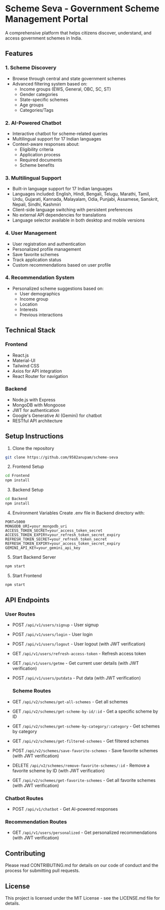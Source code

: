 # Scheme Seva - Government Scheme Management Portal

A comprehensive platform that helps citizens discover, understand, and access government schemes in India.

## Features

### 1. Scheme Discovery
- Browse through central and state government schemes
- Advanced filtering system based on:
  - Income groups (EWS, General, OBC, SC, ST)
  - Gender categories
  - State-specific schemes
  - Age groups
  - Categories/Tags

### 2. AI-Powered Chatbot
- Interactive chatbot for scheme-related queries
- Multilingual support for 17 Indian languages
- Context-aware responses about:
  - Eligibility criteria
  - Application process
  - Required documents
  - Scheme benefits

### 3. Multilingual Support
- Built-in language support for 17 Indian languages
- Languages included: English, Hindi, Bengali, Telugu, Marathi, Tamil, Urdu, Gujarati, Kannada, Malayalam, Odia, Punjabi, Assamese, Sanskrit, Nepali, Sindhi, Kashmiri
- Client-side language switching with persistent preferences
- No external API dependencies for translations
- Language selector available in both desktop and mobile versions

### 4. User Management
- User registration and authentication
- Personalized profile management
- Save favorite schemes
- Track application status
- Custom recommendations based on user profile

### 4. Recommendation System
- Personalized scheme suggestions based on:
  - User demographics
  - Income group
  - Location
  - Interests
  - Previous interactions

## Technical Stack

### Frontend
- React.js
- Material-UI
- Tailwind CSS
- Axios for API integration
- React Router for navigation

### Backend
- Node.js with Express
- MongoDB with Mongoose
- JWT for authentication
- Google's Generative AI (Gemini) for chatbot
- RESTful API architecture

## Setup Instructions

1. Clone the repository
```bash
git clone https://github.com/9582anupam/scheme-seva
```

2. Frontend Setup
```bash
cd Frontend
npm install
```

3. Backend Setup
```bash
cd Backend
npm install
```

4. Environment Variables
Create .env file in Backend directory with:
```
PORT=5000
MONGODB_URI=your_mongodb_uri
ACCESS_TOKEN_SECRET=your_access_token_secret
ACCESS_TOKEN_EXPIRY=your_refresh_token_secret_expiry
REFRESH_TOKEN_SECRET=your_refresh_token_secret
REFRESH_TOKEN_EXPIRY=your_access_token_secret_expiry
GEMINI_API_KEY=your_gemini_api_key
```

5. Start Backend Server
```bash
npm start
```

5. Start Frontend
```bash
npm start
```

## API Endpoints

### User Routes
- POST `/api/v1/users/signup` - User signup
- POST `/api/v1/users/login` - User login
- POST `/api/v1/users/logout` - User logout (with JWT verification)
- GET `/api/v1/users/refresh-access-token` - Refresh access token
- GET `/api/v1/users/getme` - Get current user details (with JWT verification)
- POST `/api/v1/users/putdata` - Put data (with JWT verification)


  ### Scheme Routes
- GET `/api/v2/schemes/get-all-schemes` - Get all schemes
- GET `/api/v2/schemes/get-scheme-by-id/:id` - Get a specific scheme by ID
- GET `/api/v2/schemes/get-scheme-by-category/:category` - Get schemes by category
- GET `/api/v2/schemes/get-filtered-schemes` - Get filtered schemes
- POST `/api/v2/schemes/save-favorite-schemes` - Save favorite schemes (with JWT verification)
- DELETE `/api/v2/schemes/remove-favorite-schemes/:id` - Remove a favorite scheme by ID (with JWT verification)
- GET `/api/v2/schemes/get-favorite-schemes` - Get all favorite schemes (with JWT verification)


### Chatbot Routes
- POST `/api/v1/chatbot` - Get AI-powered responses

### Recommendation Routes
- GET `/api/v1/users/personalized` - Get personalized recommendations (with JWT verification)


## Contributing

Please read CONTRIBUTING.md for details on our code of conduct and the process for submitting pull requests.

## License

This project is licensed under the MIT License - see the LICENSE.md file for details.
